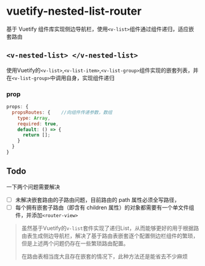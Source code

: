 # vuetify-nested-list-router

基于 Vuetify 组件库实现侧边导航栏，使用`<v-list>`组件通过组件递归，适应嵌套路由

## `<v-nested-list> </v-nested-list>`

使用Vuetify的`<v-list>`,`<v-list-item>`,`<v-list-group>`组件实现的嵌套列表，并在`<v-list-group>`中调用自身，实现组件递归

### prop

```javascript
props: {
  propsRoutes: {	//向组件传递参数，数组
    type: Array,
    required: true,
    default: () => {
      return [];
    }
  }
}
```

## Todo

一下两个问题需要解决

- [ ] 未解决嵌套路由的子路由问题，目前路由的 path 属性必须全写路径，
- [ ] 每个拥有嵌套子路由（即含有 children 属性）的对象都需要有一个单文件组件，并添加`<router-view>`

> 虽然基于Vuetify的`v-list`套件实现了递归List，从而能够更好的用于根据路由表生成侧边导航栏，解决了基于路由表嵌套逐个配置侧边栏组件的繁琐，但是上述两个问题仍存在一些繁琐路由配置。
>
> 在路由表相当庞大且存在嵌套的情况下，此种方法还是能省去不少麻烦